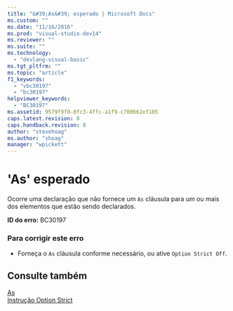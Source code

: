 ```yaml
---
title: "&#39;As&#39; esperado | Microsoft Docs"
ms.custom: ""
ms.date: "11/16/2016"
ms.prod: "visual-studio-dev14"
ms.reviewer: ""
ms.suite: ""
ms.technology: 
  - "devlang-visual-basic"
ms.tgt_pltfrm: ""
ms.topic: "article"
f1_keywords: 
  - "vbc30197"
  - "bc30197"
helpviewer_keywords: 
  - "BC30197"
ms.assetid: 9579f9f0-0fc3-4ffc-a1f9-c700662ef105
caps.latest.revision: 8
caps.handback.revision: 8
author: "stevehoag"
ms.author: "shoag"
manager: "wpickett"
---
```

# &#39;As&#39; esperado
Ocorre uma declaração que não fornece um `As` cláusula para um ou mais dos elementos que estão sendo declarados.  
  
 **ID do erro:** BC30197  
  
### Para corrigir este erro  
  
-   Forneça o `As` cláusula conforme necessário, ou ative `Option Strict Off`.  
  
## Consulte também  
 [As](../../visual-basic/language-reference/statements/as-clause.md)   
 [Instrução Option Strict](../../visual-basic/language-reference/statements/option-strict-statement.md)